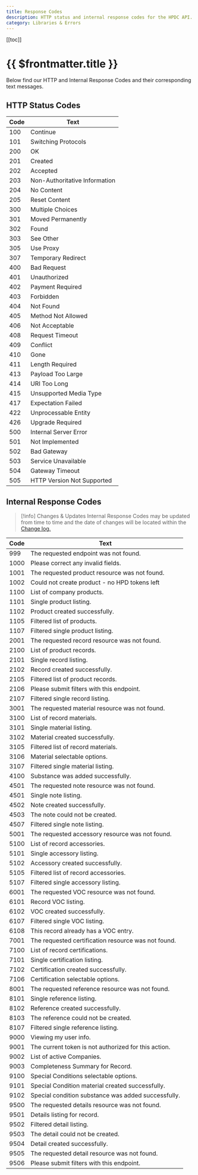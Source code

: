 ```yaml
---
title: Response Codes
description: HTTP status and internal response codes for the HPDC API.
category: Libraries & Errors
---
```


[[toc]]

# {{ $frontmatter.title }}

Below find our HTTP and Internal Response Codes and their corresponding text messages.

## HTTP Status Codes

| **Code** | **Text**                      |
| -------- | ----------------------------- |
| 100      | Continue                      |
| 101      | Switching Protocols           |
| 200      | OK                            |
| 201      | Created                       |
| 202      | Accepted                      |
| 203      | Non-Authoritative Information |
| 204      | No Content                    |
| 205      | Reset Content                 |
| 300      | Multiple Choices              |
| 301      | Moved Permanently             |
| 302      | Found                         |
| 303      | See Other                     |
| 305      | Use Proxy                     |
| 307      | Temporary Redirect            |
| 400      | Bad Request                   |
| 401      | Unauthorized                  |
| 402      | Payment Required              |
| 403      | Forbidden                     |
| 404      | Not Found                     |
| 405      | Method Not Allowed            |
| 406      | Not Acceptable                |
| 408      | Request Timeout               |
| 409      | Conflict                      |
| 410      | Gone                          |
| 411      | Length Required               |
| 413      | Payload Too Large             |
| 414      | URI Too Long                  |
| 415      | Unsupported Media Type        |
| 417      | Expectation Failed            |
| 422      | Unprocessable Entity          |
| 426      | Upgrade Required              |
| 500      | Internal Server Error         |
| 501      | Not Implemented               |
| 502      | Bad Gateway                   |
| 503      | Service Unavailable           |
| 504      | Gateway Timeout               |
| 505      | HTTP Version Not Supported    |

## Internal Response Codes

> [!info] Changes & Updates
> Internal Response Codes may be updated from time to time and the date of changes will be located within the [Change log.](./changelog)

| **Code** | **Text**                                             |
| -------- | ---------------------------------------------------- |
| 999      | The requested endpoint was not found.                |
| 1000     | Please correct any invalid fields.                   |
| 1001     | The requested product resource was not found.        |
| 1002     | Could not create product - no HPD tokens left        |
| 1100     | List of company products.                            |
| 1101     | Single product listing.                              |
| 1102     | Product created successfully.                        |
| 1105     | Filtered list of products.                           |
| 1107     | Filtered single product listing.                     |
| 2001     | The requested record resource was not found.         |
| 2100     | List of product records.                             |
| 2101     | Single record listing.                               |
| 2102     | Record created successfully.                         |
| 2105     | Filtered list of product records.                    |
| 2106     | Please submit filters with this endpoint.            |
| 2107     | Filtered single record listing.                      |
| 3001     | The requested material resource was not found.       |
| 3100     | List of record materials.                            |
| 3101     | Single material listing.                             |
| 3102     | Material created successfully.                       |
| 3105     | Filtered list of record materials.                   |
| 3106     | Material selectable options.                         |
| 3107     | Filtered single material listing.                    |
| 4100     | Substance was added successfully.                    |
| 4501     | The requested note resource was not found.           |
| 4501     | Single note listing.                                 |
| 4502     | Note created successfully.                           |
| 4503     | The note could not be created.                       |
| 4507     | Filtered single note listing.                        |
| 5001     | The requested accessory resource was not found.      |
| 5100     | List of record accessories.                          |
| 5101     | Single accessory listing.                            |
| 5102     | Accessory created successfully.                      |
| 5105     | Filtered list of record accessories.                 |
| 5107     | Filtered single accessory listing.                   |
| 6001     | The requested VOC resource was not found.            |
| 6101     | Record VOC listing.                                  |
| 6102     | VOC created successfully.                            |
| 6107     | Filtered single VOC listing.                         |
| 6108     | This record already has a VOC entry.                 |
| 7001     | The requested certification resource was not found.  |
| 7100     | List of record certifications.                       |
| 7101     | Single certification listing.                        |
| 7102     | Certification created successfully.                  |
| 7106     | Certification selectable options.                    |
| 8001     | The requested reference resource was not found.      |
| 8101     | Single reference listing.                            |
| 8102     | Reference created successfully.                      |
| 8103     | The reference could not be created.                  |
| 8107     | Filtered single reference listing.                   |
| 9000     | Viewing my user info.                                |
| 9001     | The current token is not authorized for this action. |
| 9002     | List of active Companies.                            |
| 9003     | Completeness Summary for Record.                     |
| 9100     | Special Conditions selectable options.               |
| 9101     | Special Condition material created successfully.     |
| 9102     | Special condition substance was added successfully.  |
| 9500     | The requested details resource was not found.        |
| 9501     | Details listing for record.                          |
| 9502     | Filtered detail listing.                             |
| 9503     | The detail could not be created.                     |
| 9504     | Detail created successfully.                         |
| 9505     | The requested detail resource was not found.         |
| 9506     | Please submit filters with this endpoint.            |
